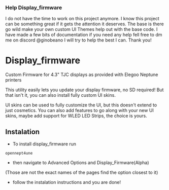 ### Help Display_firmware

I do not have the time to work on this project anymore. I know this project can be something great if it gets the attention it deserves. The base is there go wild make your own custom UI Themes help out with the base code. I have made a few bits of documentation if you need any help fell free to dm me on discord @ginobeano I will try to help the best I can. Thank you!

# Display_firmware

Custom Firmware for 4.3" TJC displays as provided with Elegoo Neptune printers

This utility easily lets you update your display firmware, no SD required! But that isn't it, you can also install fully custom UI skins. 

UI skins can be used to fully customize the UI, but this doesn't extend to just cosmetics. You can also add features to go along with your new UI skins, maybe add support for WLED LED Strips, the choice is yours.

## Instalation

- To install display_firmware run 

```
opennept4une
```

- then navigate to Advanced Options and Display_Firmware(Alpha)

(Those are not the exact names of the pages find the option closest to it)

- follow the instalation instructions and you are done!
